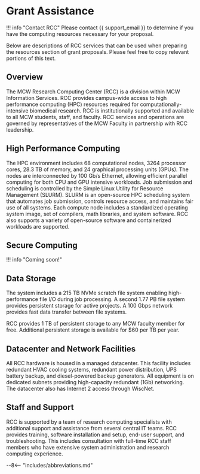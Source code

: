 # Grant Assistance

!!! info "Contact RCC"
    Please contact {{ support_email }} to determine if you have the computing resources necessary for your proposal.

Below are descriptions of RCC services that can be used when preparing the resources section of grant proposals. Please feel free to copy relevant portions of this text.

## Overview

The MCW Research Computing Center (RCC) is a division within MCW Information Services. RCC provides campus-wide access to high performance computing (HPC) resources required for computationally-intensive biomedical research. RCC is institutionally supported and available to all MCW students, staff, and faculty. RCC services and operations are governed by representatives of the MCW Faculty in partnership with RCC leadership. 

## High Performance Computing

The HPC environment includes 68 computational nodes, 3264 processor cores, 28.3 TB of memory, and 24 graphical processing units (GPUs). The nodes are interconnected by 100 Gb/s Ethernet, allowing efficient parallel computing for both CPU and GPU intensive workloads. Job submission and scheduling is controlled by the Simple Linux Utility for Resource Management (SLURM). SLURM is an open-source HPC scheduling system that automates job submission, controls resource access, and maintains fair use of all systems. Each compute node includes a standardized operating system image, set of compilers, math libraries, and system software. RCC also supports a variety of open-source software and containerized workloads are supported.

## Secure Computing

!!! info "Coming soon!"

## Data Storage
The system includes a 215 TB NVMe scratch file system enabling high-performance file I/O during job processing. A second 1.77 PB file system provides persistent storage for active projects. A 100 Gbps network provides fast data transfer between file systems.

RCC provides 1 TB of persistent storage to any MCW faculty member for free. Additional persistent storage is available for $60 per TB per year.

## Datacenter and Network Facilities

All RCC hardware is housed in a managed datacenter. This facility includes redundant HVAC cooling systems, redundant power distribution, UPS battery backup, and diesel-powered backup generators. All equipment is on dedicated subnets providing high-capacity redundant (1Gb) networking. The datacenter also has Internet 2 access through WiscNet.

## Staff and Support

RCC is supported by a team of research computing specialists with additional support and assistance from several central IT teams. RCC provides training, software installation and setup, end-user support, and troubleshooting. This includes consultation with full-time RCC staff members who have extensive system administration and research computing experience.

--8<-- "includes/abbreviations.md"